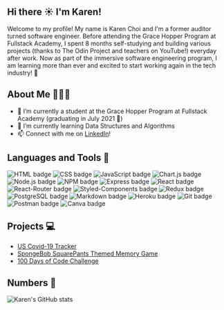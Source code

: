 ## Hi there ☀️ I'm Karen!

Welcome to my profile! My name is Karen Choi and I'm a former auditor turned software engineer. Before attending the Grace Hopper Program at Fullstack Academy, I spent 8 months self-studying and building various projects (thanks to The Odin Project and teachers on YouTube!) everyday after work. Now as part of the immersive software engineering program, I am learning more than ever and excited to start working again in the tech industry! 🥳

## About Me 👩🏻‍💻

- 🔭 I’m currently a student at the Grace Hopper Program at Fullstack Academy (graduating in July 2021 🎉)
- 🌱 I’m currently learning Data Structures and Algorithms
- 📫 Connect with me on [LinkedIn](https://www.linkedin.com/in/seungahchoi/)!

<!-- - 📝 Resume: -->

## Languages and Tools 🔨

<p>
<img src="https://img.shields.io/badge/HTML5-E34F26?style=for-the-badge&logo=html5&logoColor=white" alt="HTML badge" style="vertical-align:top margin: 6px 4px">
<img src="https://img.shields.io/badge/CSS3-1572B6?style=for-the-badge&logo=css3&logoColor=white" alt="CSS badge" style="vertical-align:top margin: 6px 4px">
<img src="https://img.shields.io/badge/JavaScript-323330?style=for-the-badge&logo=javascript&logoColor=F7DF1E" alt="JavaScript badge" style="vertical-align:top margin: 6px 4px">
<img src="https://img.shields.io/badge/ChartJS-FF6384?style=for-the-badge&logo=chart-dot-js&logoColor=white" alt="Chart.js badge" style="vertical-align:top margin: 6px 4px">
<img src="https://img.shields.io/badge/Node.js-43853D?style=for-the-badge&logo=node-dot-js&logoColor=white" alt="Node.js badge" style="vertical-align:top margin: 6px 4px">
<img src="https://img.shields.io/badge/npm-CB3837?style=for-the-badge&logo=npm&logoColor=white" alt="NPM badge" style="vertical-align:top margin: 6px 4px">
<img src="https://img.shields.io/badge/Express.js-000000?style=for-the-badge&logo=express&logoColor=white" alt="Express badge" style="vertical-align:top margin: 6px 4px">
<img src="https://img.shields.io/badge/React-20232A?style=for-the-badge&logo=react&logoColor=61DAFB" alt="React badge" style="vertical-align:top margin: 6px 4px">
<img src="https://img.shields.io/badge/React_Router-CA4245?style=for-the-badge&logo=react-router&logoColor=white" alt="React-Router badge" style="vertical-align:top margin: 6px 4px">
<img src="https://img.shields.io/badge/styled--components-DB7093?style=for-the-badge&logo=styled-components&logoColor=white" alt="Styled-Components badge" style="vertical-align:top margin: 6px 4px">
<img src="https://img.shields.io/badge/Redux-593D88?style=for-the-badge&logo=redux&logoColor=white" alt="Redux badge" style="vertical-align:top margin: 6px 4px">
<img src="https://img.shields.io/badge/PostgreSQL-316192?style=for-the-badge&logo=postgresql&logoColor=white" alt="PostgreSQL badge" style="vertical-align:top margin: 6px 4px">
<img src="https://img.shields.io/badge/Markdown-000000?style=for-the-badge&logo=markdown&logoColor=white" alt="Markdown badge" style="vertical-align:top margin: 6px 4px">
<img src="https://img.shields.io/badge/Heroku-430098?style=for-the-badge&logo=heroku&logoColor=white" alt="Heroku badge" style="vertical-align:top margin: 6px 4px">
<img src="https://img.shields.io/badge/Git-F05032?style=for-the-badge&logo=git&logoColor=white" alt="Git badge" style="vertical-align:top margin: 6px 4px">
<img src="https://img.shields.io/badge/Postman-FF6C37?style=for-the-badge&logo=Postman&logoColor=white" alt="Postman badge" style="vertical-align:top margin: 6px 4px">
<img src="https://img.shields.io/badge/Canva-%2300C4CC.svg?&style=for-the-badge&logo=Canva&logoColor=white" alt="Canva badge" style="vertical-align:top margin: 6px 4px">
<!-- <img src="" alt="Sequelize badge" style="vertical-align:top margin: 6px 4px"> -->
</p>

## Projects 💻

- [US Covid-19 Tracker](https://github.com/DevKarenC/covid-tracker)
- [SpongeBob SquarePants Themed Memory Game](https://github.com/DevKarenC/react-memory-card-game)
- [100 Days of Code Challenge](https://github.com/DevKarenC/100-days-of-code)

## Numbers 👀

![Karen's GitHub stats](https://github-readme-stats.vercel.app/api?username=devkarenc&count_private=true&show_icons=true&theme=bear)
